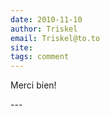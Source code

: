 ```yaml
---
date: 2010-11-10
author: Triskel
email: Triskel@to.to
site: 
tags: comment
---
```


<p>Merci bien!</p>
---